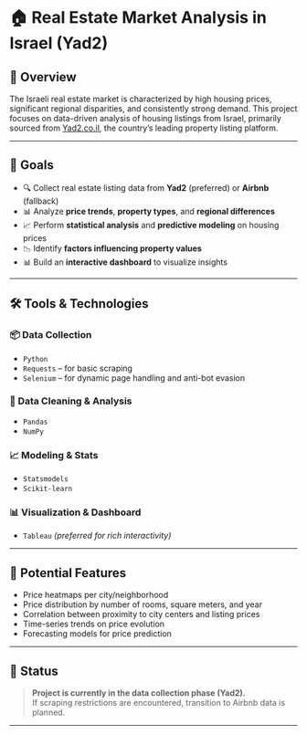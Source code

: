 # 🏠 Real Estate Market Analysis in Israel (Yad2)

## 📌 Overview
The Israeli real estate market is characterized by high housing prices, significant regional disparities, and consistently strong demand. This project focuses on data-driven analysis of housing listings from Israel, primarily sourced from [Yad2.co.il](https://www.yad2.co.il), the country’s leading property listing platform.


---

## 🎯 Goals

- 🔍 Collect real estate listing data from **Yad2** (preferred) or **Airbnb** (fallback)
- 📊 Analyze **price trends**, **property types**, and **regional differences**
- 📈 Perform **statistical analysis** and **predictive modeling** on housing prices
- 📉 Identify **factors influencing property values**
- 📊 Build an **interactive dashboard** to visualize insights

---

## 🛠️ Tools & Technologies

### 📦 Data Collection
- `Python`
- `Requests` – for basic scraping
- `Selenium` – for dynamic page handling and anti-bot evasion

### 🧹 Data Cleaning & Analysis
- `Pandas`
- `NumPy`


### 📈 Modeling & Stats
- `Statsmodels`
- `Scikit-learn`

### 📊 Visualization & Dashboard
- `Tableau` *(preferred for rich interactivity)*


---

## 🔮 Potential Features

- Price heatmaps per city/neighborhood
- Price distribution by number of rooms, square meters, and year
- Correlation between proximity to city centers and listing prices
- Time-series trends on price evolution
- Forecasting models for price prediction

---

## 🚧 Status

> **Project is currently in the data collection phase (Yad2).**  
> If scraping restrictions are encountered, transition to Airbnb data is planned.

---



